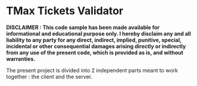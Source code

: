 # TMax Tickets Validator


**DISCLAIMER : This code sample has been made available for informational and educational purpose only. I hereby disclaim any and all liability to any party for any direct, indirect, implied, punitive, special, incidental or other consequential damages arising directly or indirectly from any use of the present code, which is provided as is, and without warranties.**


The present project is divided into 2 independent parts meant to work together : the client and the server.